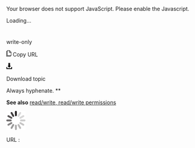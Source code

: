 Your browser does not support JavaScript. Please enable the Javascript.

Loading...

# 

write-only

![Copy URL](write-only_files/Copy.png)
Copy URL

![Download](write-only_files/Download.png)

Download topic

Always hyphenate. **

**See also** [read/write, read/write permissions](https://worldready.cloudapp.net/Styleguide/Read?id=2700&topicid=35663)

![In progress](write-only_files/activity-large.gif)

URL :
